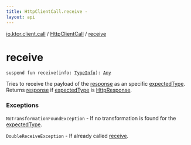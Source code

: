 ```yaml
---
title: HttpClientCall.receive - 
layout: api
---
```


<div class='api-docs-breadcrumbs'><a href="../index.html">io.ktor.client.call</a> / <a href="index.html">HttpClientCall</a> / <a href="./receive.html">receive</a></div>

# receive

<div class="signature"><code><span class="keyword">suspend</span> <span class="keyword">fun </span><span class="identifier">receive</span><span class="symbol">(</span><span class="parameterName" id="io.ktor.client.call.HttpClientCall$receive(io.ktor.client.call.TypeInfo)/info">info</span><span class="symbol">:</span>&nbsp;<a href="../-type-info/index.html"><span class="identifier">TypeInfo</span></a><span class="symbol">)</span><span class="symbol">: </span><a href="https://kotlinlang.org/api/latest/jvm/stdlib/kotlin/-any/index.html"><span class="identifier">Any</span></a></code></div>

Tries to receive the payload of the <a href="response.html">response</a> as an specific <a href="#">expectedType</a>.
Returns <a href="response.html">response</a> if <a href="#">expectedType</a> is <a href="../../io.ktor.client.response/-http-response/index.html">HttpResponse</a>.

### Exceptions

<code>NoTransformationFoundException</code> - If no transformation is found for the <a href="#">expectedType</a>.

<code>DoubleReceiveException</code> - If already called <a href="./receive.md">receive</a>.